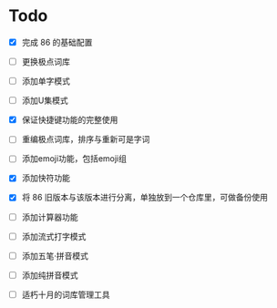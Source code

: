 # Todo

- [x] 完成 86 的基础配置
- [ ] 更换极点词库
- [ ] 添加单字模式
- [ ] 添加U集模式
- [x] 保证快捷键功能的完整使用
- [ ] 重编极点词库，排序与重新可是字词
- [ ] 添加emoji功能，包括emoji组
- [x] 添加快符功能
- [x] 将 86 旧版本与该版本进行分离，单独放到一个仓库里，可做备份使用
- [ ] 添加计算器功能
- [ ] 添加流式打字模式
- [ ] 添加五笔·拼音模式
- [ ] 添加纯拼音模式
- [ ] 适朽十月的词库管理工具

